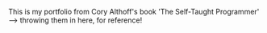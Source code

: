 This is my portfolio from Cory Althoff's book 'The Self-Taught Programmer' --> throwing them in here, for reference!
